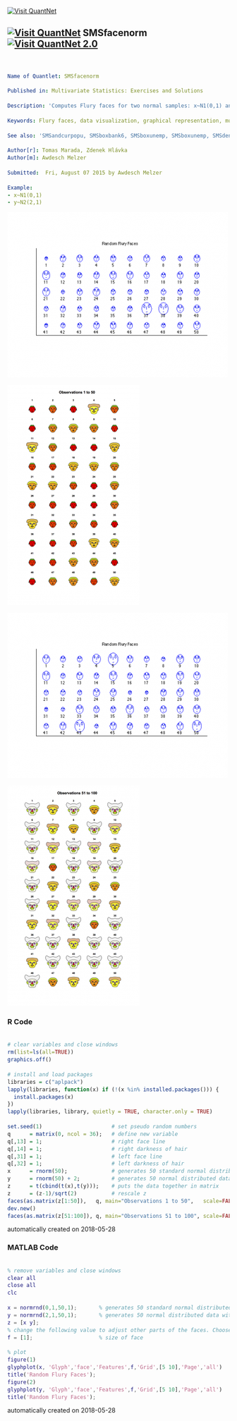 [<img src="https://github.com/QuantLet/Styleguide-and-FAQ/blob/master/pictures/banner.png" width="888" alt="Visit QuantNet">](http://quantlet.de/)

## [<img src="https://github.com/QuantLet/Styleguide-and-FAQ/blob/master/pictures/qloqo.png" alt="Visit QuantNet">](http://quantlet.de/) **SMSfacenorm** [<img src="https://github.com/QuantLet/Styleguide-and-FAQ/blob/master/pictures/QN2.png" width="60" alt="Visit QuantNet 2.0">](http://quantlet.de/)

```yaml


Name of Quantlet: SMSfacenorm

Published in: Multivariate Statistics: Exercises and Solutions

Description: 'Computes Flury faces for two normal samples: x~N1(0,1) and y~N2(2,1) permutating over the right and left face line, and over the right and left darkness of hair. Up to 36 dimensional data can be represented using this technique. The difference in the mean between both samples is illustrated in different face size. Matlab allows a specification of only one parameter per coloumn of variable.'

Keywords: Flury faces, data visualization, graphical representation, multivariate, normal, plot, random-number-generation, visualization

See also: 'SMSandcurpopu, SMSboxbank6, SMSboxunemp, SMSboxunemp, SMSdenbank, SMSdenbank, SMSdrafcar, SMSdrafcar, SMSfacenorm, SMSfacenorm, SMShiscar, SMShiscar, SMShisheights, SMShisheights, SMSpcpcar, SMSpcpcar, SMSscanorm2, SMSscanorm3, SMSscanorm3, SMSscapopu, SMSscapopu'

Author[r]: Tomas Marada, Zdenek Hlávka
Author[m]: Awdesch Melzer

Submitted:  Fri, August 07 2015 by Awdesch Melzer

Example: 
- x~N1(0,1)
- y~N2(2,1)
```

![Picture1](SMSfacenorm01_m.png)

![Picture2](SMSfacenorm01_r.png)

![Picture3](SMSfacenorm02_m.png)

![Picture4](SMSfacenorm02_r.png)

### R Code
```r

# clear variables and close windows
rm(list=ls(all=TRUE))
graphics.off()

# install and load packages
libraries = c("aplpack")
lapply(libraries, function(x) if (!(x %in% installed.packages())) {
  install.packages(x)
})
lapply(libraries, library, quietly = TRUE, character.only = TRUE)

set.seed(1)                      # set pseudo random numbers
q      = matrix(0, ncol = 36);   # define new variable
q[,13] = 1;                      # right face line
q[,14] = 1;                      # right darkness of hair
q[,31] = 1;                      # left face line
q[,32] = 1;                      # left darkness of hair
x      = rnorm(50);              # generates 50 standard normal distributed data
y      = rnorm(50) + 2;          # generates 50 normal distributed data with mean 2
z      = t(cbind(t(x),t(y)));    # puts the data together in matrix
z      = (z-1)/sqrt(2)           # rescale z
faces(as.matrix(z[1:50]),   q, main="Observations 1 to 50",   scale=FALSE, ncol.plot=5, nrow.plot=10);   # plots the Flury faces
dev.new()
faces(as.matrix(z[51:100]), q, main="Observations 51 to 100", scale=FALSE, ncol.plot=5, nrow.plot=10);   # plots the Flury faces
```

automatically created on 2018-05-28

### MATLAB Code
```matlab

% remove variables and close windows
clear all
close all
clc

x = normrnd(0,1,50,1);       % generates 50 standard normal distributed data
y = normrnd(2,1,50,1);       % generates 50 normal distributed data with mean 2
z = [x y];
% change the following value to adjust other parts of the faces. Choose an integer between 1 and 17.
f = [1];                     % size of face 

% plot
figure(1)
glyphplot(x, 'Glyph','face','Features',f,'Grid',[5 10],'Page','all')
title('Random Flury Faces');
figure(2)
glyphplot(y, 'Glyph','face','Features',f,'Grid',[5 10],'Page','all')
title('Random Flury Faces');
```

automatically created on 2018-05-28